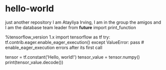 # hello-world
just another repository
I am Atayliya Irving, I am in the group the amigos and I am the database team leader
from __future__ import print_function

%tensorflow_version 1.x
import tensorflow as tf
try:
  tf.contrib.eager.enable_eager_execution()
except ValueError:
  pass  # enable_eager_execution errors after its first call

tensor = tf.constant('Hello, world!')
tensor_value = tensor.numpy()
print(tensor_value.decode())
